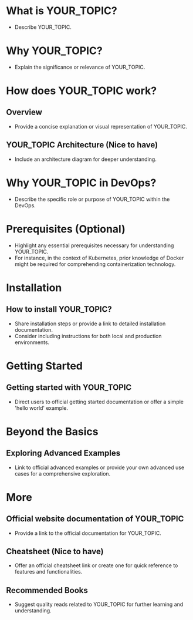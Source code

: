 <!-- Given that we're focusing on a topic named 'YOUR_TOPIC' -->

# What is YOUR_TOPIC?

- Describe YOUR_TOPIC.

# Why YOUR_TOPIC?

- Explain the significance or relevance of YOUR_TOPIC.

# How does YOUR_TOPIC work?

## Overview

- Provide a concise explanation or visual representation of YOUR_TOPIC.

## YOUR_TOPIC Architecture (Nice to have)

- Include an architecture diagram for deeper understanding.

# Why YOUR_TOPIC in DevOps?

- Describe the specific role or purpose of YOUR_TOPIC within the DevOps.

# Prerequisites (Optional)

- Highlight any essential prerequisites necessary for understanding YOUR_TOPIC.
- For instance, in the context of Kubernetes, prior knowledge of Docker might be required for comprehending containerization technology.

# Installation

## How to install YOUR_TOPIC?

- Share installation steps or provide a link to detailed installation documentation.
- Consider including instructions for both local and production environments.

# Getting Started

## Getting started with YOUR_TOPIC

- Direct users to official getting started documentation or offer a simple 'hello world' example.

# Beyond the Basics

## Exploring Advanced Examples

- Link to official advanced examples or provide your own advanced use cases for a comprehensive exploration.

# More

## Official website documentation of YOUR_TOPIC

- Provide a link to the official documentation for YOUR_TOPIC.

## Cheatsheet (Nice to have)

- Offer an official cheatsheet link or create one for quick reference to features and functionalities.

## Recommended Books

- Suggest quality reads related to YOUR_TOPIC for further learning and understanding.
